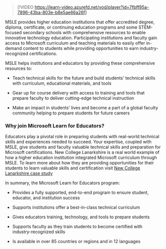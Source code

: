 > [!VIDEO https://learn-video.azurefd.net/vod/player?id=7fbff95a-7896-43ba-803e-b8e5ae66a26f]

MSLE provides higher education institutions that offer accredited degree, diploma, certificate, or continuing education programs and some STEM-focused secondary schools with comprehensive resources to enable innovative technology education. Participating institutions and faculty gain access to Microsoft curriculum and teaching materials to easily offer in-demand content to students while providing opportunities to earn industry-recognized certifications.  

MSLE helps institutions and educators by providing these comprehensive resources to: 

- Teach technical skills for the future and build students' technical skills with curriculum, educational materials, and tools 

- Gear up for course delivery with access to training and tools that prepare faculty to deliver cutting-edge technical instruction 

- Make an impact in students' lives and become a part of a global faculty community helping to prepare students for future careers 

### Why join Microsoft Learn for Educators? 

Educators play a pivotal role in preparing students with real-world technical skills and experiences needed to succeed. Your expertise, coupled with MSLE, give students and faculty valuable technical skills and preparation for Microsoft certifications. New College Lanarkshire is a real world example of how a higher education institution integrated Microsoft curriculum through MSLE. To learn more about how they are providing opportunities for their students to learn valuable skills and certification visit [New College Lanarkshire case study](https://aka.ms/lanarkshireCS)  

In summary, the Microsoft Learn for Educators program: 

- Provides a fully supported, end-to-end program to ensure student, educator, and institution success 

- Supports institutions offer a best-in-class technical curriculum 

- Gives educators training, technology, and tools to prepare students 

- Supports faculty as they train students to become certified with industry-recognized skills 

- Is available in over 85 countries or regions and in 12 languages 
